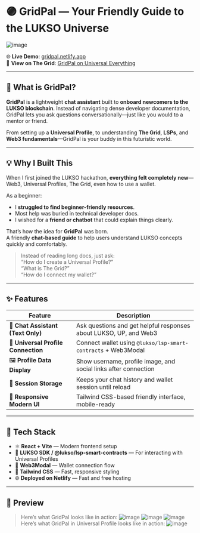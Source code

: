 # 🟣 GridPal — Your Friendly Guide to the LUKSO Universe


![image](https://github.com/user-attachments/assets/c4f2904a-17a7-4668-9f96-68ba88cf710b)

🌐 **Live Demo**: [gridpal.netlify.app](https://gridpal.netlify.app/)  
🔗 **View on The Grid**: [GridPal on Universal Everything](https://universaleverything.io/0x3B2fB920c5D7d8d64C947a2e8fa36d2560c08699?assetGroup=grid)

---

## 💭 What is GridPal?

**GridPal** is a lightweight **chat assistant** built to **onboard newcomers to the LUKSO blockchain**. Instead of navigating dense developer documentation, GridPal lets you ask questions conversationally—just like you would to a mentor or friend.

From setting up a **Universal Profile**, to understanding **The Grid**, **LSPs**, and **Web3 fundamentals**—GridPal is your buddy in this futuristic world.

---

## 💡 Why I Built This

When I first joined the LUKSO hackathon, **everything felt completely new**—Web3, Universal Profiles, The Grid, even how to use a wallet.

As a beginner:
- I **struggled to find beginner-friendly resources**.
- Most help was buried in technical developer docs.
- I wished for a **friend or chatbot** that could explain things clearly.

That’s how the idea for **GridPal** was born.  
A friendly **chat-based guide** to help users understand LUKSO concepts quickly and comfortably.

> Instead of reading long docs, just ask:  
> “How do I create a Universal Profile?”  
> “What is The Grid?”  
> “How do I connect my wallet?”

---

## ✨ Features

| Feature                             | Description                                                                 |
|------------------------------------|-----------------------------------------------------------------------------|
| 💬 **Chat Assistant (Text Only)**  | Ask questions and get helpful responses about LUKSO, UP, and Web3          |
| 🔗 **Universal Profile Connection**| Connect wallet using `@lukso/lsp-smart-contracts` + Web3Modal              |
| 🖼️ **Profile Data Display**        | Show username, profile image, and social links after connection            |
| 💾 **Session Storage**             | Keeps your chat history and wallet session until reload                    |
| 🎨 **Responsive Modern UI**        | Tailwind CSS-based friendly interface, mobile-ready                        |

---

## 🧰 Tech Stack

- ⚛️ **React + Vite** — Modern frontend setup
- 💜 **LUKSO SDK / @lukso/lsp-smart-contracts** — For interacting with Universal Profiles
- 🔌 **Web3Modal** — Wallet connection flow
- 🎨 **Tailwind CSS** — Fast, responsive styling
- 🌐 **Deployed on Netlify** — Fast and free hosting

---

## 📸 Preview

> Here’s what GridPal looks like in action:
![image](https://github.com/user-attachments/assets/1b7a7dc5-6965-4a3d-94ef-590cc247438a)
![image](https://github.com/user-attachments/assets/61d1ad4c-b19b-49c6-8def-379f37a73acf)
![image](https://github.com/user-attachments/assets/deace37e-2f54-4d00-ba57-bbd23255ef3d)
> Here’s what GridPal in Universal Profile looks like in action:
![image](https://github.com/user-attachments/assets/83c7c80a-556a-4dc9-ac58-922d5483011e)





